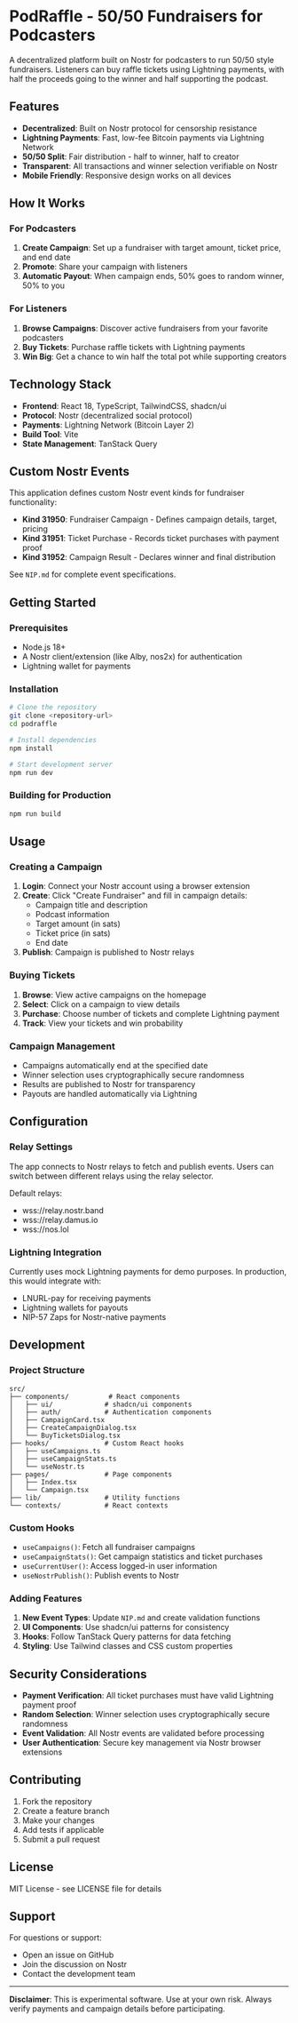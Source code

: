 # PodRaffle - 50/50 Fundraisers for Podcasters

A decentralized platform built on Nostr for podcasters to run 50/50 style fundraisers. Listeners can buy raffle tickets using Lightning payments, with half the proceeds going to the winner and half supporting the podcast.

## Features

- **Decentralized**: Built on Nostr protocol for censorship resistance
- **Lightning Payments**: Fast, low-fee Bitcoin payments via Lightning Network
- **50/50 Split**: Fair distribution - half to winner, half to creator
- **Transparent**: All transactions and winner selection verifiable on Nostr
- **Mobile Friendly**: Responsive design works on all devices

## How It Works

### For Podcasters
1. **Create Campaign**: Set up a fundraiser with target amount, ticket price, and end date
2. **Promote**: Share your campaign with listeners
3. **Automatic Payout**: When campaign ends, 50% goes to random winner, 50% to you

### For Listeners
1. **Browse Campaigns**: Discover active fundraisers from your favorite podcasters
2. **Buy Tickets**: Purchase raffle tickets with Lightning payments
3. **Win Big**: Get a chance to win half the total pot while supporting creators

## Technology Stack

- **Frontend**: React 18, TypeScript, TailwindCSS, shadcn/ui
- **Protocol**: Nostr (decentralized social protocol)
- **Payments**: Lightning Network (Bitcoin Layer 2)
- **Build Tool**: Vite
- **State Management**: TanStack Query

## Custom Nostr Events

This application defines custom Nostr event kinds for fundraiser functionality:

- **Kind 31950**: Fundraiser Campaign - Defines campaign details, target, pricing
- **Kind 31951**: Ticket Purchase - Records ticket purchases with payment proof  
- **Kind 31952**: Campaign Result - Declares winner and final distribution

See `NIP.md` for complete event specifications.

## Getting Started

### Prerequisites
- Node.js 18+
- A Nostr client/extension (like Alby, nos2x) for authentication
- Lightning wallet for payments

### Installation

```bash
# Clone the repository
git clone <repository-url>
cd podraffle

# Install dependencies
npm install

# Start development server
npm run dev
```

### Building for Production

```bash
npm run build
```

## Usage

### Creating a Campaign

1. **Login**: Connect your Nostr account using a browser extension
2. **Create**: Click "Create Fundraiser" and fill in campaign details:
   - Campaign title and description
   - Podcast information
   - Target amount (in sats)
   - Ticket price (in sats)
   - End date
3. **Publish**: Campaign is published to Nostr relays

### Buying Tickets

1. **Browse**: View active campaigns on the homepage
2. **Select**: Click on a campaign to view details
3. **Purchase**: Choose number of tickets and complete Lightning payment
4. **Track**: View your tickets and win probability

### Campaign Management

- Campaigns automatically end at the specified date
- Winner selection uses cryptographically secure randomness
- Results are published to Nostr for transparency
- Payouts are handled automatically via Lightning

## Configuration

### Relay Settings
The app connects to Nostr relays to fetch and publish events. Users can switch between different relays using the relay selector.

Default relays:
- wss://relay.nostr.band
- wss://relay.damus.io
- wss://nos.lol

### Lightning Integration
Currently uses mock Lightning payments for demo purposes. In production, this would integrate with:
- LNURL-pay for receiving payments
- Lightning wallets for payouts
- NIP-57 Zaps for Nostr-native payments

## Development

### Project Structure

```
src/
├── components/          # React components
│   ├── ui/             # shadcn/ui components
│   ├── auth/           # Authentication components
│   ├── CampaignCard.tsx
│   ├── CreateCampaignDialog.tsx
│   └── BuyTicketsDialog.tsx
├── hooks/              # Custom React hooks
│   ├── useCampaigns.ts
│   ├── useCampaignStats.ts
│   └── useNostr.ts
├── pages/              # Page components
│   ├── Index.tsx
│   └── Campaign.tsx
├── lib/                # Utility functions
└── contexts/           # React contexts
```

### Custom Hooks

- `useCampaigns()`: Fetch all fundraiser campaigns
- `useCampaignStats()`: Get campaign statistics and ticket purchases
- `useCurrentUser()`: Access logged-in user information
- `useNostrPublish()`: Publish events to Nostr

### Adding Features

1. **New Event Types**: Update `NIP.md` and create validation functions
2. **UI Components**: Use shadcn/ui patterns for consistency
3. **Hooks**: Follow TanStack Query patterns for data fetching
4. **Styling**: Use Tailwind classes and CSS custom properties

## Security Considerations

- **Payment Verification**: All ticket purchases must have valid Lightning payment proof
- **Random Selection**: Winner selection uses cryptographically secure randomness
- **Event Validation**: All Nostr events are validated before processing
- **User Authentication**: Secure key management via Nostr browser extensions

## Contributing

1. Fork the repository
2. Create a feature branch
3. Make your changes
4. Add tests if applicable
5. Submit a pull request

## License

MIT License - see LICENSE file for details

## Support

For questions or support:
- Open an issue on GitHub
- Join the discussion on Nostr
- Contact the development team

---

**Disclaimer**: This is experimental software. Use at your own risk. Always verify payments and campaign details before participating.